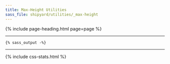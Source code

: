 ```yaml
---
title: Max-Height Utilities
sass_file: shipyard/utilities/_max-height
---
```


{% include page-heading.html page=page %}

---

```css
{% sass_output -%}
```

---

{% include css-stats.html %}
